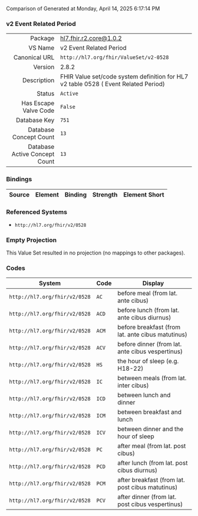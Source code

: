 Comparison of 
Generated at Monday, April 14, 2025 6:17:14 PM

### v2 Event Related Period

|      |     |
| ---: | --- |
| Package | hl7.fhir.r2.core@1.0.2 |
| VS Name | v2 Event Related Period |
| Canonical URL | `http://hl7.org/fhir/ValueSet/v2-0528` |
| Version | 2.8.2 |
| Description | FHIR Value set/code system definition for HL7 v2 table 0528 ( Event Related Period) |
| Status | `Active` |
| Has Escape Valve Code | `False` |
| Database Key | `751` |
| Database Concept Count | `13` |
| Database Active Concept Count | `13` |
### Bindings

| Source | Element | Binding | Strength | Element Short |
| ------ | ------- | ------- | -------- | ------------- |

### Referenced Systems

* `http://hl7.org/fhir/v2/0528`
### Empty Projection

This Value Set resulted in no projection (no mappings to other packages).

### Codes

| System | Code | Display |
| ------ | ---- | ------- |
| `http://hl7.org/fhir/v2/0528` | `AC` | before meal (from lat. ante cibus) |
| `http://hl7.org/fhir/v2/0528` | `ACD` | before lunch (from lat. ante cibus diurnus) |
| `http://hl7.org/fhir/v2/0528` | `ACM` | before breakfast (from lat. ante cibus matutinus) |
| `http://hl7.org/fhir/v2/0528` | `ACV` | before dinner (from lat. ante cibus vespertinus) |
| `http://hl7.org/fhir/v2/0528` | `HS` | the hour of sleep (e.g. H18-22) |
| `http://hl7.org/fhir/v2/0528` | `IC` | between meals (from lat. inter cibus) |
| `http://hl7.org/fhir/v2/0528` | `ICD` | between lunch and dinner |
| `http://hl7.org/fhir/v2/0528` | `ICM` | between breakfast and lunch |
| `http://hl7.org/fhir/v2/0528` | `ICV` | between dinner and the hour of sleep |
| `http://hl7.org/fhir/v2/0528` | `PC` | after meal (from lat. post cibus) |
| `http://hl7.org/fhir/v2/0528` | `PCD` | after lunch (from lat. post cibus diurnus) |
| `http://hl7.org/fhir/v2/0528` | `PCM` | after breakfast (from lat. post cibus matutinus) |
| `http://hl7.org/fhir/v2/0528` | `PCV` | after dinner (from lat. post cibus vespertinus) |
